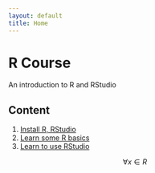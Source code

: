 ```yaml
---
layout: default
title: Home
---
```


# R Course

<p class="message">
  An introduction to R and RStudio
</p>

## Content

1. [Install R, RStudio](01_installation)
2. [Learn some R basics](02_rbasics)
3. [Learn to use RStudio](03_rstudio)



$$\forall x \in R$$